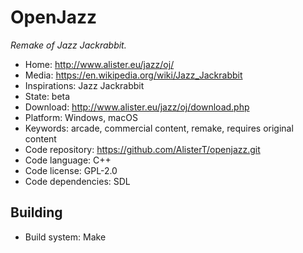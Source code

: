 # OpenJazz

_Remake of Jazz Jackrabbit._

- Home: http://www.alister.eu/jazz/oj/
- Media: https://en.wikipedia.org/wiki/Jazz_Jackrabbit
- Inspirations: Jazz Jackrabbit
- State: beta
- Download: http://www.alister.eu/jazz/oj/download.php
- Platform: Windows, macOS
- Keywords: arcade, commercial content, remake, requires original content
- Code repository: https://github.com/AlisterT/openjazz.git
- Code language: C++
- Code license: GPL-2.0
- Code dependencies: SDL

## Building

- Build system: Make
